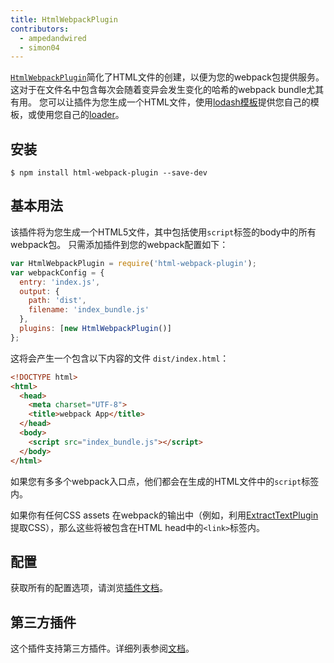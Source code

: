 ```yaml
---
title: HtmlWebpackPlugin
contributors:
  - ampedandwired
  - simon04
---
```


 [`HtmlWebpackPlugin`](https://github.com/ampedandwired/html-webpack-plugin)简化了HTML文件的创建，以便为您的webpack包提供服务。 这对于在文件名中包含每次会随着变异会发生变化的哈希的webpack bundle尤其有用。 您可以让插件为您生成一个HTML文件，使用[lodash模板](https://lodash.com/docs#template)提供您自己的模板，或使用您自己的[loader](/loaders)。

## 安装
```
$ npm install html-webpack-plugin --save-dev
```

## 基本用法

该插件将为您生成一个HTML5文件，其中包括使用`script`标签的body中的所有webpack包。 只需添加插件到您的webpack配置如下：

```javascript
var HtmlWebpackPlugin = require('html-webpack-plugin');
var webpackConfig = {
  entry: 'index.js',
  output: {
    path: 'dist',
    filename: 'index_bundle.js'
  },
  plugins: [new HtmlWebpackPlugin()]
};
```

这将会产生一个包含以下内容的文件 `dist/index.html`：

```html
<!DOCTYPE html>
<html>
  <head>
    <meta charset="UTF-8">
    <title>webpack App</title>
  </head>
  <body>
    <script src="index_bundle.js"></script>
  </body>
</html>
```

如果您有多多个webpack入口点，他们都会在生成的HTML文件中的`script`标签内。

如果你有任何CSS assets 在webpack的输出中（例如，利用[ExtractTextPlugin](/plugins/extract-text-webpack-plugin)提取CSS），那么这些将被包含在HTML head中的`<link>`标签内。

## 配置

获取所有的配置选项，请浏览[插件文档](https://github.com/ampedandwired/html-webpack-plugin#configuration)。


## 第三方插件

这个插件支持第三方插件。详细列表参阅[文档](https://github.com/ampedandwired/html-webpack-plugin#third-party-addons)。